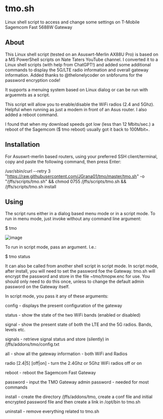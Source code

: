 # tmo.sh
Linux shell script to access and change some settings on T-Mobile Sagemcom Fast 5688W Gateway

## About
This Linux shell script (tested on an Asuswrt-Merlin AX88U Pro) is based on a MS PowerShell scripts on Nate Taters YouTube channel.
I converted it to a Linux shell scripts (with help from ChatGPT!) and added some additional commands to display the 5G/LTE radio information
and overall gateway information. Added thanks to @thelonelycoder on snbforums for the password encryption code!

It supports a menuing system based on Linux dialog or can be run with arguemnts as a script.

This script will allow you to enable/disable the WiFi radios (2.4 and 5Ghz). Helpful when running as just a modem in front of an Asus router.
I also added a reboot command.

I found that when my download speeds got low (less than 12 Mbits/sec.) a reboot of the Sagemcom ($ tmo reboot) usually got it back to 100Mbit+.

## Installation

For Asuswrt-merlin based routers, using your preferred SSH client/terminal, copy and paste the following command, then press Enter:

/usr/sbin/curl --retry 3 "https://raw.githubusercontent.com/JGrana01/tmo/master/tmo.sh" -o "/jffs/scripts/tmo.sh" && chmod 0755 /jffs/scripts/tmo.sh && /jffs/scripts/tmo.sh install

## Using

The script runs either in a dialog based menu mode or in a script mode.
To run in menu mode, just invoke without any command line argument:

$ tmo

![image](https://github.com/JGrana01/tmo/assets/11652784/b62b41a1-8229-41f6-8cc6-45829b56b86c)


To run in script mode, pass an argument. I.e.:

$ tmo status

It can also be called from another shell script in script mode. In script mode, after install,  you will need to set the password foe the Gateway. tmo.sh will encrypt the password and store in the file ~tmo/tmopw.enc for use. You should only need to do this once, unless to change the default admin password on the Gateway itself.


In script mode, you pass it any of these arguments:

config - displays the present configuration of the gateway

status - show the state of the two WiFi bands (enabled or disabled)

signal - show the present state of both the LTE and the 5G radios. Bands, levels etc.

signals - retrieve signal status and store (silently) in /jffs/addons/tmo/config.txt

all - show all the gateway information - both WiFi and Radios

radio [2.4|5] [off|on] - turn the 2.4Ghz or 5Ghz WiFi radios off or on

reboot - reboot the Sagemcom Fast Gateway

password - input the TMO Gateway admin password - needed for most commands

install - create the directory /jffs/addons/tmo, create a conf file and initial encrypted password file and then create a link in /opt/bin to tmo.sh

uninstall - remove everything related to tmo.sh


